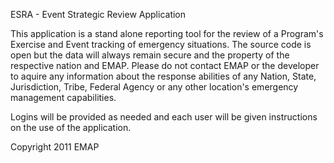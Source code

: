 ESRA  - Event Strategic Review Application

This application is a stand alone reporting tool for the review of a Program's Exercise and Event tracking of emergency situations. The source code is open but the data will always remain secure and the property of the respective nation and EMAP. Please do not contact EMAP or the developer to aquire any information about the response abilities of any Nation, State, Jurisdiction, Tribe, Federal Agency or any other location's emergency management capabilities.

Logins will be provided as needed and each user will be given instructions on the use of the application.

Copyright 2011 EMAP
